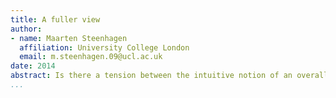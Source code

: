 ```yaml
---
title: A fuller view
author:
- name: Maarten Steenhagen
  affiliation: University College London
  email: m.steenhagen.09@ucl.ac.uk
date: 2014
abstract: Is there a tension between the intuitive notion of an overall look, or a 'look in the round', and the partial character of perception?
...
```



